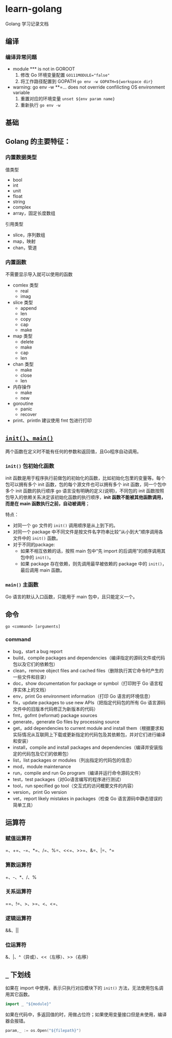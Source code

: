# learn-golang

Golang 学习记录文档

## 编译

### 编译异常问题

- module *** is not in GOROOT
  1. 修改 Go 环境变量配置 `GO111MODULE="false"`
  1. 将工作路径配置到 GOPATH `go env -w GOPATH=${workspace dir}`
- warning: go env -w **=... does not override confilicting OS environment variable
  1. 重置对应的环境变量 `unset ${env param name}`
  1. 重新执行 `go env -w`


## 基础

Golang 的主要特征：
- 

### 内置数据类型

值类型
- bool
- int
- unit
- float
- string
- complex
- array，固定长度数组

引用类型
- slice，序列数组
- map，映射
- chan，管道

### 内置函数

不需要显示导入就可以使用的函数
- comlex 类型
  - real
  - imag
- slice 类型
  - append
  - len
  - copy
  - cap
  - make
- map 类型
  - delete
  - make
  - cap
  - len
- chan 类型
  - make
  - close
  - len
- 内存操作
  - make
  - new
- goroutine
  - panic
  - recover
- print、println
  建议使用 fmt 包进行打印

## [`init()`、`main()`](https://www.topgoer.cn/docs/golang/chapter02-3)

两个函数在定义时不能有任何的参数和返回值，且Go程序自动调用。

### `init()` 包初始化函数

init 函数是用于程序执行前做包的初始化的函数，比如初始化包里的变量等。每个包可以拥有多个 init 函数，包的每个源文件也可以拥有多个 init 函数，同一个包中多个 init 函数的执行顺序 go 语言没有明确的定义(说明)，不同包的 init 函数按照包导入的依赖关系决定该初始化函数的执行顺序，**init 函数不能被其他函数调用，而是在 main 函数执行之前，自动被调用**；

特点：
- 对同一个 go 文件的 `init()` 调用顺序是从上到下的。
- 对同一个 package 中不同文件是按文件名字符串比较“从小到大”顺序调用各文件中的 `init()` 函数。
- 对于不同的package:
  - 如果不相互依赖的话，按照 main 包中“先 import 的后调用”的顺序调用其包中的 `init()`。
  - 如果 package 存在依赖，则先调用最早被依赖的 package 中的 `init()`，最后调用 main 函数。

### `main()` 主函数

Go 语言的默认入口函数，只能用于 main 包中，且只能定义一个。

## 命令

`go <command> [arguments]`

### command
- bug，start a bug report
-	build，compile packages and dependencies（编译指定的源码文件或代码包以及它们的依赖包）
-	clean，remove object files and cached files（删除执行其它命令时产生的一些文件和目录）
-	doc，show documentation for package or symbol（打印附于 Go 语言程序实体上的文档）
-	env，print Go environment information（打印 Go 语言的环境信息）
-	fix，update packages to use new APIs（把指定代码包的所有 Go 语言源码文件中的旧版本代码修正为新版本的代码）
-	fmt，gofmt (reformat) package sources
-	generate，generate Go files by processing source
-	get，add dependencies to current module and install them（根据要求和实际情况从互联网上下载或更新指定的代码包及其依赖包，并对它们进行编译和安装）
-	install，compile and install packages and dependencies（编译并安装指定的代码包及它们的依赖包）
-	list，list packages or modules（列出指定的代码包的信息）
-	mod，module maintenance
-	run，compile and run Go program（编译并运行命令源码文件）
-	test，test packages（对Go语言编写的程序进行测试）
-	tool，run specified go tool（交互式的访问概要文件的内容）
-	version，print Go version
-	vet，report likely mistakes in packages（检查 Go 语言源码中静态错误的简单工具）

## 运算符

### 赋值运算符

=、+=、-=、*=、/=、%=、<<=、>>=、&=、|=、^=

### 算数运算符

+、-、*、/、%

### 关系运算符

==、!=、>、>=、<、<=、

### 逻辑运算符

&&、||

### 位运算符

&、|、^（异或）、<<（左移）、>>（右移）

## `_` 下划线

如果在 import 中使用，表示只执行对应模块下的 `init()` 方法，无法使用包名调用其它函数。
```go
import _ "${module}"
```

如果在代码中，多返回值的时，用做占位符；如果使用变量接口但是未使用，编译器会报错。
```go
param,_ := os.Open("${filepath}")
```













